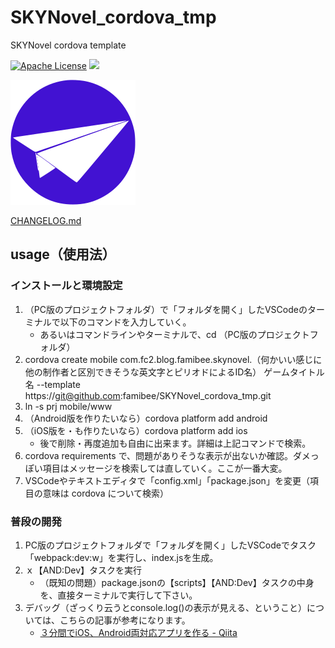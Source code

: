 # SKYNovel_cordova_tmp
SKYNovel cordova template

[![Apache License](https://img.shields.io/github/license/famibee/SKYNovel_cordova_tmp.svg)](LICENSE)
![](https://img.shields.io/badge/platform-Android%20%7C%20iOS-lightgrey.svg)

![logo.svg](https://github.com/famibee/SKYNovel/blob/master/test/icon.svg)

[CHANGELOG.md](CHANGELOG.md)

## usage（使用法）

### インストールと環境設定
 1. （PC版のプロジェクトフォルダ）で「フォルダを開く」したVSCodeのターミナルで以下のコマンドを入力していく。
	- あるいはコマンドラインやターミナルで、cd （PC版のプロジェクトフォルダ）
 2. cordova create mobile com.fc2.blog.famibee.skynovel.（何かいい感じに他の制作者と区別できそうな英文字とピリオドによるID名） ゲームタイトル名 --template https://git@github.com:famibee/SKYNovel_cordova_tmp.git
 3. ln -s prj mobile/www
 4. （Android版を作りたいなら）cordova platform add android
 5. （iOS版を・も作りたいなら）cordova platform add ios
	- 後で削除・再度追加も自由に出来ます。詳細は上記コマンドで検索。
 6. cordova requirements で、問題がありそうな表示が出ないか確認。ダメっぽい項目はメッセージを検索しては直していく。ここが一番大変。
 7. VSCodeやテキストエディタで「config.xml」「package.json」を変更（項目の意味は cordova について検索）

### 普段の開発
 1. PC版のプロジェクトフォルダで「フォルダを開く」したVSCodeでタスク「webpack:dev:w」を実行し、index.jsを生成。
 2. ｘ【AND:Dev】タスクを実行
	- （既知の問題）package.jsonの【scripts】【AND:Dev】タスクの中身を、直接ターミナルで実行して下さい。
 3. デバッグ（ざっくり云うとconsole.log()の表示が見える、ということ）については、こちらの記事が参考になります。
	- [３分間でiOS、Android両対応アプリを作る - Qiita](https://qiita.com/teradonburi/items/5b214c74cddd776cb67f)
